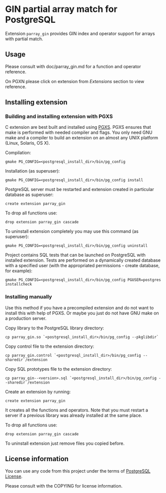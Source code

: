 GIN partial array match for PostgreSQL
======================================

Extension `parray_gin` provides GIN index and operator support for arrays with partial match.

Usage
-----

Please consult with doc/parray_gin.md for a function and operator reference.

On PGXN please click on extension from _Extensions_ section to view reference.


Installing extension
--------------------

### Building and installing extension with PGXS

C extension are best built and installed using [PGXS](http://www.postgresql.org/docs/9.1/static/extend-pgxs.html).
PGXS ensures that make is performed with needed compiler and flags. You only need GNU make and a compiler to build
an extension on an almost any UNIX platform (Linux, Solaris, OS X).

Compilation:

    gmake PG_CONFIG=<postgresql_install_dir>/bin/pg_config

Installation (as superuser):

    gmake PG_CONFIG=<postgresql_install_dir>/bin/pg_config install

PostgreSQL server must be restarted and extension created in particular database as superuser:

    create extension parray_gin

To drop all functions use:

    drop extension parray_gin cascade

To uninstall extension completely you may use this command (as superuser):

    gmake PG_CONFIG=<postgresql_install_dir>/bin/pg_config uninstall

Project contains SQL tests that can be launched on PostgreSQL with installed extension.
Tests are performed on a dynamically created database with a specified user (with the 
appropriated permissions - create database, for example):

    gmake PG_CONFIG=<postgresql_install_dir>/bin/pg_config PGUSER=postgres installcheck


### Installing manually

Use this method if you have a precompiled extension and do not want to install this with help of PGXS.
Or maybe you just do not have GNU make on a production server.

Copy library to the PostgreSQL library directory:

    cp parray_gin.so `<postgresql_install_dir>/bin/pg_config --pkglibdir` 

Copy control file to the extension directory:
    
    cp parray_gin.control `<postgresql_install_dir>/bin/pg_config --sharedir`/extension

Copy SQL prototypes file to the extension directory:
    
    cp parray_gin--<version>.sql `<postgresql_install_dir>/bin/pg_config --sharedir`/extension

Create an extension by running:

    create extension parray_gin

It creates all the functions and operators. Note that you must restart a server if a previous library was
already installed at the same place.

To drop all functions use:

    drop extension parray_gin cascade

To uninstall extension just remove files you copied before.


License information
-------------------

You can use any code from this project under the terms of [PostgreSQL License](http://www.postgresql.org/about/licence/).

Please consult with the COPYING for license information.
